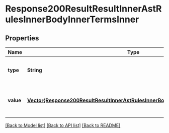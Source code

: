 # Response200ResultResultInnerAstRulesInnerBodyInnerTermsInner


## Properties
Name | Type | Description | Notes
------------ | ------------- | ------------- | -------------
**type** | **String** | The type of the term variable | [optional] [default to nothing]
**value** | [**Vector{Response200ResultResultInnerAstRulesInnerBodyInnerTermsInnerValueInner}**](Response200ResultResultInnerAstRulesInnerBodyInnerTermsInnerValueInner.md) | The list of types and values for the term variable | [optional] [default to nothing]


[[Back to Model list]](../README.md#models) [[Back to API list]](../README.md#api-endpoints) [[Back to README]](../README.md)


